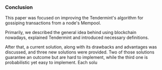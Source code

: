 ### Conclusion

This paper was focused on improving the Tendermint's algorithm for gossiping transactions from a node's Mempool.

Primarily, we described the general idea behind using blockchain nowadays, explained Tendermint and introduced necessary definitions.

After that, a current solution, along with its drawbacks and advantages was discussed, and three new solutions were provided. Two of those solutions guarantee an outcome but are hard to implement, while the third one is probabilistic  yet easy to implement. Each solu
<!--stackedit_data:
eyJoaXN0b3J5IjpbLTk5NjY4NTg3NCwtNTI4NTgxNDI0XX0=
-->
